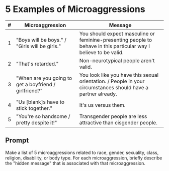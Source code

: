 # 5 Examples of Microaggressions
\# | Microaggression | Message
-|-|-
1 | "Boys will be boys." / "Girls will be girls." | You should expect masculine or feminine-presenting people to behave in this particular way I believe to be valid.
2 | "That's retarded." | Non-neurotypical people aren't valid.
3 | "When are you going to get a boyfriend / girlfriend?" | You look like you have this sexual orientation. / People in your circumstances should have a partner already.
4 | "Us [blank]s have to stick together." | It's us versus them.
5 | "You're so handsome / pretty despite it!" | Transgender people are less attractive than cisgender people.

## Prompt
Make a list of 5 microaggressions related to race, gender, sexuality, class,
religion, disability, or body type. For each microaggression, briefly describe
the "hidden message" that is associated with that microaggression.